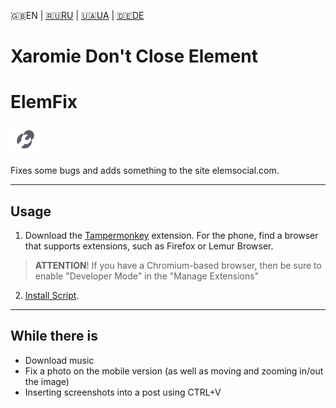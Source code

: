🇬🇧EN | [🇷🇺RU](https://github.com/Erinator-Lab/elemfix/blob/main/md_lang/RU.md) | [🇺🇦UA](https://github.com/Erinator-Lab/elemfix/blob/main/md_lang/UA.md) | [🇩🇪DE](https://github.com/Erinator-Lab/elemfix/blob/main/md_lang/DE.md)

# Xaromie Don't Close Element

# ElemFix
![icon](https://raw.githubusercontent.com/Erinator-Lab/elemfix/refs/heads/main/icon.png)

Fixes some bugs and adds something to the site elemsocial.com.
- - -
## Usage
1) Download the [Tampermonkey](https://tampermonkey.net/) extension. For the phone, find a browser that supports extensions, such as Firefox or Lemur Browser.
> **ATTENTION**! If you have a Chromium-based browser, then be sure to enable "Developer Mode" in the "Manage Extensions"
2) [Install Script](https://raw.githubusercontent.com/Erinator-Lab/elemfix/refs/heads/main/ElemFix.user.js ).
---
## While there is
* Download music
* Fix a photo on the mobile version (as well as moving and zooming in/out the image)
* Inserting screenshots into a post using CTRL+V
